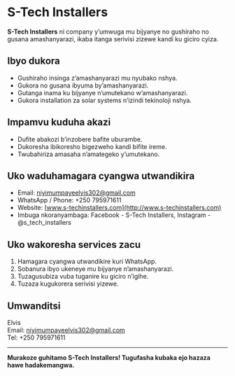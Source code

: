 # S-Tech Installers

**S-Tech Installers** ni company y’umwuga mu bijyanye no gushiraho no gusana amashanyarazi, ikaba itanga serivisi zizewe kandi ku giciro cyiza.

## Ibyo dukora

- Gushiraho insinga z’amashanyarazi mu nyubako nshya.
- Gukora no gusana ibyuma by’amashanyarazi.
- Gutanga inama ku bijyanye n’umutekano w’amashanyarazi.
- Gukora installation za solar systems n’izindi tekinoloji nshya.

## Impamvu kuduha akazi

- Dufite abakozi b’inzobere bafite uburambe.
- Dukoresha ibikoresho bigezweho kandi bifite ireme.
- Twubahiriza amasaha n’amategeko y’umutekano.

## Uko waduhamagara cyangwa utwandikira

- Email: niyimumpayeelvis302@gmail.com  
- WhatsApp / Phone: +250 795971611 
- Website: [www.s-techinstallers.com](http://www.s-techinstallers.com) 
- Imbuga nkoranyambaga: Facebook - S-Tech Installers, Instagram - @s_tech_installers

## Uko wakoresha services zacu

1. Hamagara cyangwa utwandikire kuri WhatsApp.
2. Sobanura ibyo ukeneye mu bijyanye n’amashanyarazi.
3. Tuzagusubiza vuba tuganire ku giciro n’igihe.
4. Tuzaza kugukorera serivisi yizewe.

## Umwanditsi

Elvis  
Email: niyimumpayeelvis302@gmail.com  
Tel: +250 795971611

---

**Murakoze guhitamo S-Tech Installers! Tugufasha kubaka ejo hazaza hawe hadakemangwa.**
